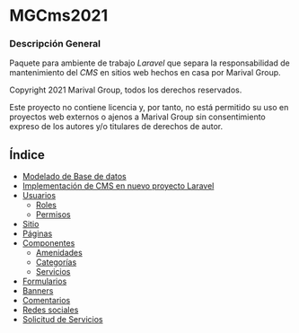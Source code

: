 # MGCms2021


### Descripción General
Paquete para ambiente de trabajo *Laravel* que separa la responsabilidad de mantenimiento del *CMS* en sitios web hechos en casa por Marival Group.

Copyright 2021 Marival Group, todos los derechos reservados.

Este proyecto no contiene licencia y, por tanto, no está permitido su uso en proyectos web externos o ajenos a Marival Group sin consentimiento expreso de los autores y/o titulares de derechos de autor.


## Índice

- [Modelado de Base de datos](base-de-datos)
- [Implementación de CMS en nuevo proyecto Laravel](implementacion)  
- [Usuarios](usuarios)
  - [Roles](usuarios#roles-de-usuario)
  - [Permisos](usuarios#permisos-de-usuario)
- [Sitio](sitio)
- [Páginas](paginas)
- [Componentes](componentes)
  - [Amenidades](amenidades)
  - [Categorías](categorias)
  - [Servicios](servicios)
- [Formularios](formularios)
- [Banners](banners)
- [Comentarios](comentarios)
- [Redes sociales](redes-sociales)
- [Solicitud de Servicios](solicitud-de-servicios)






<!-- ![Login][login]

<img src="images/login.png" width="800px" align="center">


[login]: images/login.png "Login" -->
